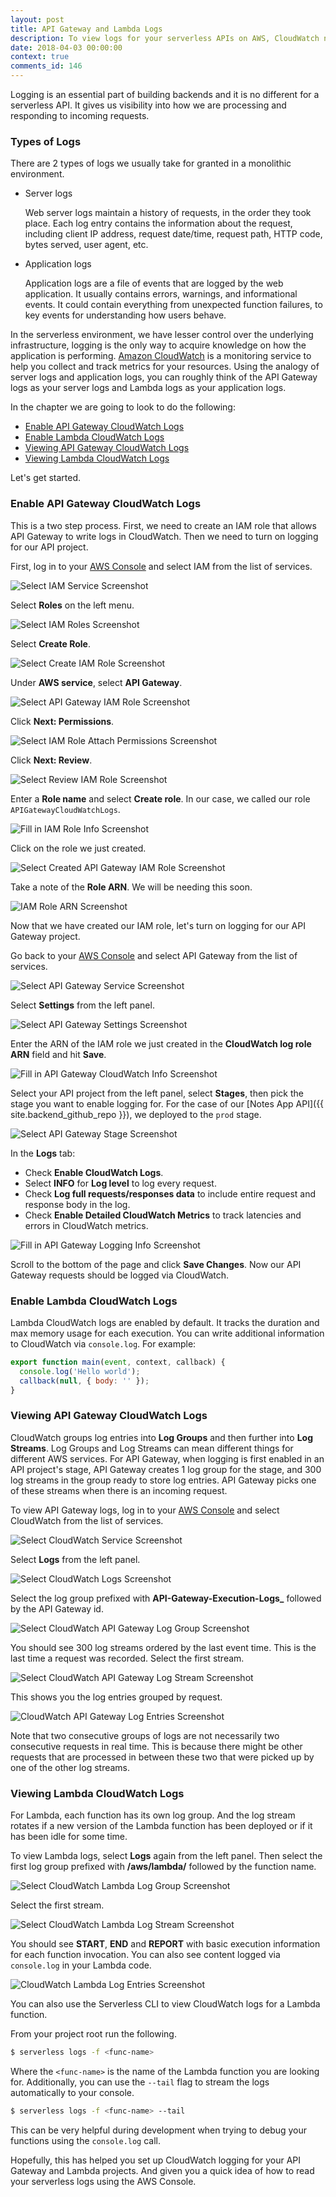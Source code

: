 ```yaml
---
layout: post
title: API Gateway and Lambda Logs
description: To view logs for your serverless APIs on AWS, CloudWatch needs to be enabled for API Gateway and Lambda. CloudWatch logs are ordered by Log Groups and Log Stream. Lambda CloudWatch logs can also be viewed using the Serverless CLI with the “serverless logs” command.
date: 2018-04-03 00:00:00
context: true
comments_id: 146
---
```


Logging is an essential part of building backends and it is no different for a serverless API. It gives us visibility into how we are processing and responding to incoming requests.


### Types of Logs

There are 2 types of logs we usually take for granted in a monolithic environment.

- Server logs

  Web server logs maintain a history of requests, in the order they took place. Each log entry contains the information about the request, including client IP address, request date/time, request path, HTTP code, bytes served, user agent, etc.

- Application logs

  Application logs are a file of events that are logged by the web application. It usually contains errors, warnings, and informational events. It could contain everything from unexpected function failures, to key events for understanding how users behave.

In the serverless environment, we have lesser control over the underlying infrastructure, logging is the only way to acquire knowledge on how the application is performing. [Amazon CloudWatch](https://aws.amazon.com/cloudwatch/) is a monitoring service to help you collect and track metrics for your resources. Using the analogy of server logs and application logs, you can roughly think of the API Gateway logs as your server logs and Lambda logs as your application logs.

In the chapter we are going to look to do the following:

- [Enable API Gateway CloudWatch Logs](#enable-api-gateway-cloudwatch-logs)
- [Enable Lambda CloudWatch Logs](#enable-lambda-cloudwatch-logs)
- [Viewing API Gateway CloudWatch Logs](#viewing-api-gateway-cloudwatch-logs)
- [Viewing Lambda CloudWatch Logs](#viewing-lambda-cloudwatch-logs)

Let's get started.

### Enable API Gateway CloudWatch Logs

This is a two step process. First, we need to create an IAM role that allows API Gateway to write logs in CloudWatch. Then we need to turn on logging for our API project.

First, log in to your [AWS Console](https://console.aws.amazon.com) and select IAM from the list of services.

![Select IAM Service Screenshot](/assets/logging/select-iam-service.png)

Select **Roles** on the left menu.

![Select IAM Roles Screenshot](/assets/logging/select-iam-roles.png)

Select **Create Role**.

![Select Create IAM Role Screenshot](/assets/logging/select-create-iam-role.png)

Under **AWS service**, select **API Gateway**.

![Select API Gateway IAM Role Screenshot](/assets/logging/select-api-gateway-iam-role.png)

Click **Next: Permissions**.

![Select IAM Role Attach Permissions Screenshot](/assets/logging/select-iam-role-attach-permissions.png)

Click **Next: Review**.

![Select Review IAM Role Screenshot](/assets/logging/select-review-iam-role.png)

Enter a **Role name** and select **Create role**. In our case, we called our role `APIGatewayCloudWatchLogs`.

![Fill in IAM Role Info Screenshot](/assets/logging/fill-in-iam-role-info.png)

Click on the role we just created.

![Select Created API Gateway IAM Role Screenshot](/assets/logging/select-created-api-gateway-iam-role.png)

Take a note of the **Role ARN**. We will be needing this soon.

![IAM Role ARN Screenshot](/assets/logging/iam-role-arn.png)

Now that we have created our IAM role, let's turn on logging for our API Gateway project.

Go back to your [AWS Console](https://console.aws.amazon.com) and select API Gateway from the list of services.

![Select API Gateway Service Screenshot](/assets/logging/select-api-gateway-service.png)

Select **Settings** from the left panel.

![Select API Gateway Settings Screenshot](/assets/logging/select-api-gateway-settings.png)

Enter the ARN of the IAM role we just created in the **CloudWatch log role ARN** field and hit **Save**.

![Fill in API Gateway CloudWatch Info Screenshot](/assets/logging/fill-in-api-gateway-cloudwatch-info.png)

Select your API project from the left panel, select **Stages**, then pick the stage you want to enable logging for. For the case of our [Notes App API]({{ site.backend_github_repo }}), we deployed to the `prod` stage.

![Select API Gateway Stage Screenshot](/assets/logging/select-api-gateway-stage.png)

In the **Logs** tab:

- Check **Enable CloudWatch Logs**.
- Select **INFO** for **Log level** to log every request.
- Check **Log full requests/responses data** to include entire request and response body in the log.
- Check **Enable Detailed CloudWatch Metrics** to track latencies and errors in CloudWatch metrics.

![Fill in API Gateway Logging Info Screenshot](/assets/logging/fill-in-api-gateway-logging-info.png)

Scroll to the bottom of the page and click **Save Changes**. Now our API Gateway requests should be logged via CloudWatch.


### Enable Lambda CloudWatch Logs

Lambda CloudWatch logs are enabled by default. It tracks the duration and max memory usage for each execution. You can write additional information to CloudWatch via `console.log`. For example:

``` javascript
export function main(event, context, callback) {
  console.log('Hello world');
  callback(null, { body: '' });
}
```


### Viewing API Gateway CloudWatch Logs

CloudWatch groups log entries into **Log Groups** and then further into **Log Streams**. Log Groups and Log Streams can mean different things for different AWS services. For API Gateway, when logging is first enabled in an API project's stage, API Gateway creates 1 log group for the stage, and 300 log streams in the group ready to store log entries. API Gateway picks one of these streams when there is an incoming request.

To view API Gateway logs, log in to your [AWS Console](https://console.aws.amazon.com) and select CloudWatch from the list of services.

![Select CloudWatch Service Screenshot](/assets/logging/select-cloudwatch-service.png)

Select **Logs** from the left panel.

![Select CloudWatch Logs Screenshot](/assets/logging/select-cloudwatch-logs.png)

Select the log group prefixed with **API-Gateway-Execution-Logs_** followed by the API Gateway id.

![Select CloudWatch API Gateway Log Group Screenshot](/assets/logging/select-cloudwatch-api-gateway-log-group.png)

You should see 300 log streams ordered by the last event time. This is the last time a request was recorded. Select the first stream.

![Select CloudWatch API Gateway Log Stream Screenshot](/assets/logging/select-cloudwatch-api-gateway-log-stream.png)

This shows you the log entries grouped by request.

![CloudWatch API Gateway Log Entries Screenshot](/assets/logging/cloudwatch-api-gateway-log-entries.png)

Note that two consecutive groups of logs are not necessarily two consecutive requests in real time. This is because there might be other requests that are processed in between these two that were picked up by one of the other log streams.


### Viewing Lambda CloudWatch Logs

For Lambda, each function has its own log group. And the log stream rotates if a new version of the Lambda function has been deployed or if it has been idle for some time.

To view Lambda logs, select **Logs** again from the left panel. Then select the first log group prefixed with **/aws/lambda/** followed by the function name.

![Select CloudWatch Lambda Log Group Screenshot](/assets/logging/select-cloudwatch-lambda-log-group.png)

Select the first stream.

![Select CloudWatch Lambda Log Stream Screenshot](/assets/logging/select-cloudwatch-lambda-log-stream.png)

You should see **START**, **END** and **REPORT** with basic execution information for each function invocation. You can also see content logged via `console.log` in your Lambda code.

![CloudWatch Lambda Log Entries Screenshot](/assets/logging/cloudwatch-lambda-log-entries.png)

You can also use the Serverless CLI to view CloudWatch logs for a Lambda function.

From your project root run the following.

``` bash
$ serverless logs -f <func-name>
```

Where the `<func-name>` is the name of the Lambda function you are looking for. Additionally, you can use the `--tail` flag to stream the logs automatically to your console.

``` bash
$ serverless logs -f <func-name> --tail
```

This can be very helpful during development when trying to debug your functions using the `console.log` call.


Hopefully, this has helped you set up CloudWatch logging for your API Gateway and Lambda projects. And given you a quick idea of how to read your serverless logs using the AWS Console.

